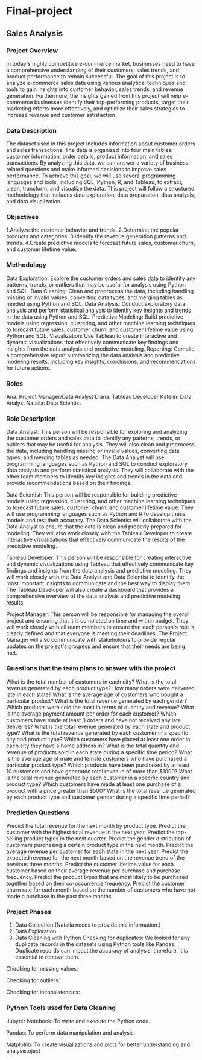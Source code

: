 # Final-project
## Sales Analysis
### Project Overview
In today's highly competitive e-commerce market, businesses need to have a comprehensive understanding of their customers, sales trends, and product performance to remain successful. The goal of this project is to analyze e-commerce sales data using various analytical techniques and tools to gain insights into customer behavior, sales trends, and revenue generation. Furthermore, the insights gained from this project will help e-commerce businesses identify their top-performing products, target their marketing efforts more effectively, and optimize their sales strategies to increase revenue and customer satisfaction.

### Data Description
The dataset used in this project includes information about customer orders and sales transactions. The data is organized into four main tables: customer information, order details, product information, and sales transactions. By analyzing this data, we can answer a variety of business-related questions and make informed decisions to improve sales performance. To achieve this goal, we will use several programming languages and tools, including SQL, Python, R, and Tableau, to extract, clean, transform, and visualize the data. This project will follow a structured methodology that includes data exploration, data preparation, data analysis, and data visualization.

### Objectives
1.Analyze the customer behavior and trends.
2.Determine the popular products and categories.
3.Identify the revenue generation patterns and trends.
4.Create predictive models to forecast future sales, customer churn, and customer lifetime value.
### Methodology
  Data Exploration: Explore the customer orders and sales data to identify any patterns, trends, or outliers that may be useful for analysis using Python and SQL.
  Data Cleaning: Clean and preprocess the data, including handling missing or invalid values, converting data types, and merging tables as needed using Python and SQL.
  Data Analysis: Conduct exploratory data analysis and perform statistical analysis to identify key insights and trends in the data using Python and SQL.
  Predictive Modeling: Build predictive models using regression, clustering, and other machine learning techniques to forecast future sales, customer churn, and customer lifetime value using Python and SQL.
  Visualization: Use Tableau to create interactive and dynamic visualizations that effectively communicate key findings and insights from the data analysis and predictive modeling.
  Reporting: Compile a comprehensive report summarizing the data analysis and predictive modeling results, including key insights, conclusions, and recommendations for future actions.
### Roles
  Ana: Project Manager/Data Analyst
  Diana: Tableau Developer
  Katelin: Data Analyst
  Natalia: Data Scientist
### Role Description
  Data Analyst: This person will be responsible for exploring and analyzing the customer orders and sales data to identify any patterns, trends, or outliers that may be useful for analysis. They will also clean and preprocess the data, including handling missing or invalid values, converting data types, and merging tables as needed. The Data Analyst will use programming languages such as Python and SQL to conduct exploratory data analysis and perform statistical analysis. They will collaborate with the other team members to identify key insights and trends in the data and provide recommendations based on their findings.

  Data Scientist: This person will be responsible for building predictive models using regression, clustering, and other machine learning techniques to forecast future sales, customer churn, and customer lifetime value. They will use programming languages such as Python and R to develop these models and test their accuracy. The Data Scientist will collaborate with the Data Analyst to ensure that the data is clean and properly prepared for modeling. They will also work closely with the Tableau Developer to create interactive visualizations that effectively communicate the results of the predictive modeling.

  Tableau Developer: This person will be responsible for creating interactive and dynamic visualizations using Tableau that effectively communicate key findings and insights from the data analysis and predictive modeling. They will work closely with the Data Analyst and Data Scientist to identify the most important insights to communicate and the best way to display them. The Tableau Developer will also create a dashboard that provides a comprehensive overview of the data analysis and predictive modeling results.

  Project Manager: This person will be responsible for managing the overall project and ensuring that it is completed on time and within budget. They will work closely with all team members to ensure that each person's role is clearly defined and that everyone is meeting their deadlines. The Project Manager will also communicate with stakeholders to provide regular updates on the project's progress and ensure that their needs are being met.

### Questions that the team plans to answer with the project
What is the total number of customers in each city?
What is the total revenue generated by each product type?
How many orders were delivered late in each state?
What is the average age of customers who bought a particular product?
What is the total revenue generated by each gender?
Which products were sold the most in terms of quantity and revenue?
What is the average payment amount per order for each customer?
Which customers have made at least 3 orders and have not received any late deliveries?
What is the total revenue generated by each state and product type?
What is the total revenue generated by each customer in a specific city and product type?
Which customers have placed at least one order in each city they have a home address in?
What is the total quantity and revenue of products sold in each state during a specific time period?
What is the average age of male and female customers who have purchased a particular product type?
Which products have been purchased by at least 10 customers and have generated total revenue of more than $1000?
What is the total revenue generated by each customer in a specific country and product type?
Which customers have made at least one purchase of a product with a price greater than $500?
What is the total revenue generated by each product type and customer gender during a specific time period?
### Prediction Questions

Predict the total revenue for the next month by product type.
Predict the customer with the highest total revenue in the next year.
Predict the top-selling product types in the next quarter.
Predict the gender distribution of customers purchasing a certain product type in the next month.
Predict the average revenue per customer for each state in the next year.
Predict the expected revenue for the next month based on the revenue trend of the previous three months.
Predict the customer lifetime value for each customer based on their average revenue per purchase and purchase frequency.
Predict the product types that are most likely to be purchased together based on their co-occurrence frequency.
Predict the customer churn rate for each month based on the number of customers who have not made a purchase in the past three months.
### Project Phases
1. Data Collection (Natalia needs to provide this information.)
2. Data Exploration
3. Data Cleaning with Python
  Checking for duplicates: We looked for any duplicate records in the datasets using Python tools like Pandas. Duplicate records can impact the accuracy of analysis; therefore, it is essential to remove them.

  Checking for missing values:

  Checking for outliers:

  Checking for inconsistencies:

### Python Tools used for Data Cleaning
  Jupyter Notebook: To write and execute the Python code.

  Pandas: To perform data manipulation and analysis.

  Matplotlib: To create visualizations and plots for better understanding and analysis.oject
